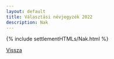 ```yaml
---
layout: default
title: Választási névjegyzék 2022
description: Nak
---
```


{% include settlementHTMLs/Nak.html %}

[Vissza](../)